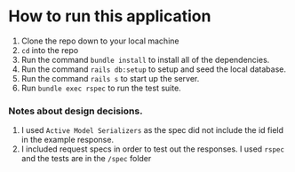 # How to run this application

1. Clone the repo down to your local machine
2. `cd` into the repo
3. Run the command `bundle install` to install all of the dependencies.
4. Run the command `rails db:setup` to setup and seed the local database.
5. Run the command `rails s` to start up the server.
6. Run `bundle exec rspec` to run the test suite.

### Notes about design decisions.
1. I used `Active Model Serializers` as the spec did not include the id field in the example response.
2. I included request specs in order to test out the responses.  I used `rspec` and the tests are in the `/spec` folder